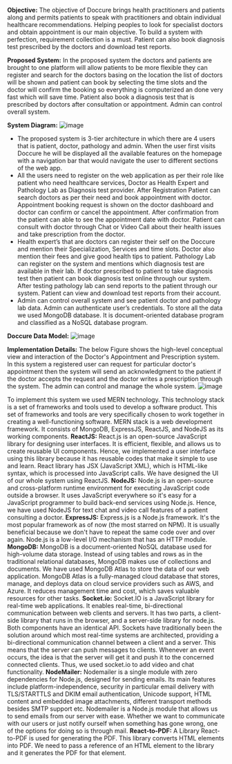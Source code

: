 **Objective:**
The objective of Doccure brings health practitioners and patients along and permits patients to speak with practitioners and obtain individual healthcare recommendations. Helping peoples to look for specialist doctors and obtain appointment is our main objective.
To build a system with perfection, requirement collection is a must. Patient can also book diagnosis test prescribed by the doctors and download test reports.

**Proposed System:**
In the proposed system the doctors and patients are brought to one platform will allow patients to be more flexible they can register and search for the doctors basing on the location the list of doctors will be shown and patient can book by selecting the time slots and the doctor will confirm the booking so everything is computerized an done very fast which will save time. Patient also book a diagnosis test that is prescribed by doctors after consultation or appointment. Admin can control overall system.

**System Diagram:**
![image](https://github.com/vivekkal/DoccureWeb/assets/45705158/4a99ccdc-aa72-400a-9c53-ec94c5538e6d)
* The proposed system is 3-tier architecture in which there are 4 users that is patient, doctor, pathology and admin. When the user first visits Doccure he will be displayed all the available features on the homepage with a navigation bar that would navigate the user to different sections of the web app.
* All the users need to register on the web application as per their role like patient who need healthcare services, Doctor as Health Expert and Pathology Lab as Diagnosis test provider. After Registration Patient can search doctors as per their need and book appointment with doctor. Appointment booking request is shown on the doctor dashboard and doctor can confirm or cancel the appointment. After confirmation from the patient can able to see the appointment date with doctor. Patient can consult with doctor through Chat or Video Call about their health issues and take prescription from the doctor.
* Health expert’s that are doctors can register their self on the Doccure and mention their Specialization, Services and time slots. Doctor also mention their fees and give good health tips to patient. Pathology Lab can register on the system and mentions which diagnosis test are available in their lab. If doctor prescribed to patient to take diagnosis test then patient can book diagnosis test online through our system. After testing pathology lab can send reports to the patient through our system. Patient can view and download test reports from their account.
* Admin can control overall system and see patient doctor and pathology lab data. Admin can authenticate user’s credentials. To store all the data we used MongoDB database. It is document-oriented database program and classified as a NoSQL database program.

**Doccure Data Model:**
![image](https://github.com/vivekkal/DoccureWeb/assets/45705158/32583ece-fe0d-4f74-aed8-bfc9b689ac72)

**Implementation Details:**
The below Figure shows the high-level conceptual view and interaction of the Doctor's Appointment and Prescription system. In this system a registered user can request for particular doctor's appointment then the system will send an acknowledgment to the patient if the doctor accepts the request and the doctor writes a prescription through the system. The admin can control and manage the whole system.
![image](https://github.com/vivekkal/DoccureWeb/assets/45705158/f187247a-e058-4cf3-b0df-096969bcc867)

To implement this system we used MERN technology. This technology stack is a set of frameworks and tools used to develop a software product. This set of frameworks and tools are very specifically chosen to work together in creating a well-functioning software. MERN stack is a web development framework. It consists of MongoDB, ExpressJS, ReactJS, and NodeJS as its working components.
**ReactJS:**
React.js is an open-source JavaScript library for designing user interfaces. It is efficient, flexible, and allows us to create reusable UI components. Hence, we implemented a user interface using this library because it has reusable codes that make it simple to use and learn. React library has JSX (JavaScript XML), which is HTML-like syntax, which is processed into JavaScript calls. We have designed the UI of our whole system using ReactJS.
**NodeJS:**
Node.js is an open-source and cross-platform runtime environment for executing JavaScript code outside a browser. It uses JavaScript everywhere so it's easy for a JavaScript programmer to build back-end services using Node.js. Hence, we have used NodeJS for text chat and video call features of a patient consulting a doctor.
**ExpressJS:**
Express.js is a Node.js framework. It's the most popular framework as of now (the most starred on NPM). It is usually beneficial because we don't have to repeat the same code over and over again. Node.js is a low-level I/O mechanism that has an HTTP module.
**MongoDB:**
MongoDB is a document-oriented NoSQL database used for high-volume data storage. Instead of using tables and rows as in the traditional relational databases, MongoDB makes use of collections and documents. We have used MongoDB Atlas to store the data of our web application. MongoDB Atlas is a fully-managed cloud database that stores, manage, and deploys data on cloud service providers such as AWS, and Azure. It reduces management time and cost, which saves valuable resources for other tasks.
**Socket.io:** 
Socket.IO is a JavaScript library for real-time web applications. It enables real-time, bi-directional communication between web clients and servers. It has two parts, a client-side library that runs in the browser, and a server-side library for node.js. Both components have an identical API. Sockets have traditionally been the solution around which most real-time systems are architected, providing a bi-directional communication channel between a client and a server. This means that the server can push messages to clients. Whenever an event occurs, the idea is that the server will get it and push it to the concerned connected clients. Thus, we used socket.io to add video and chat functionality.
**NodeMailer:** 
Nodemailer is a single module with zero dependencies for Node.js, designed for sending emails. Its main features include platform-independence, security in particular email delivery with TLS/STARTTLS and DKIM email authentication, Unicode support, HTML content and embedded image attachments, different transport methods besides SMTP support etc. Nodemailer is a Node.js module that allows us to send emails from our server with ease. Whether we want to communicate with our users or just notify ourself when something has gone wrong, one of the options for doing so is through mail. 
**React-to-PDF:** A Library React-to-PDF is used for generating the PDF. This library converts HTML elements into PDF. We need to pass a reference of an HTML element to the library and it generates the PDF for that element.


